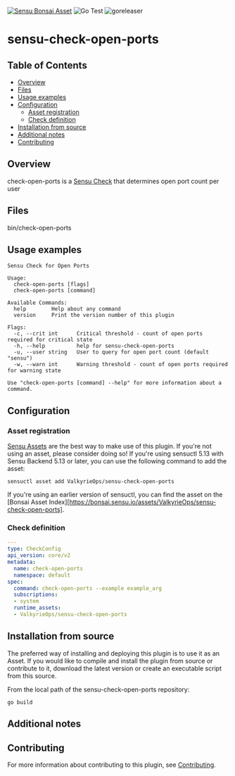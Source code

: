 [![Sensu Bonsai Asset](https://img.shields.io/badge/Bonsai-Download%20Me-brightgreen.svg?colorB=89C967&logo=sensu)](https://bonsai.sensu.io/assets/ValkyrieOps/sensu-check-open-ports)
![Go Test](https://github.com/ValkyrieOps/sensu-check-open-ports/workflows/Go%20Test/badge.svg)
![goreleaser](https://github.com/ValkyrieOps/sensu-check-open-ports/workflows/goreleaser/badge.svg)

# sensu-check-open-ports

## Table of Contents
- [Overview](#overview)
- [Files](#files)
- [Usage examples](#usage-examples)
- [Configuration](#configuration)
  - [Asset registration](#asset-registration)
  - [Check definition](#check-definition)
- [Installation from source](#installation-from-source)
- [Additional notes](#additional-notes)
- [Contributing](#contributing)

## Overview

check-open-ports is a [Sensu Check][6] that determines open port count per user

## Files

bin/check-open-ports

## Usage examples

```
Sensu Check for Open Ports

Usage:
  check-open-ports [flags]
  check-open-ports [command]

Available Commands:
  help        Help about any command
  version     Print the version number of this plugin

Flags:
  -c, --crit int      Critical threshold - count of open ports required for critical state
  -h, --help          help for sensu-check-open-ports
  -u, --user string   User to query for open port count (default "sensu")
  -w, --warn int      Warning threshold - count of open ports required for warning state

Use "check-open-ports [command] --help" for more information about a command.

```
## Configuration

### Asset registration

[Sensu Assets][10] are the best way to make use of this plugin. If you're not using an asset, please
consider doing so! If you're using sensuctl 5.13 with Sensu Backend 5.13 or later, you can use the
following command to add the asset:

```
sensuctl asset add ValkyrieOps/sensu-check-open-ports
```

If you're using an earlier version of sensuctl, you can find the asset on the [Bonsai Asset Index][https://bonsai.sensu.io/assets/ValkyrieOps/sensu-check-open-ports].

### Check definition

```yml
---
type: CheckConfig
api_version: core/v2
metadata:
  name: check-open-ports
  namespace: default
spec:
  command: check-open-ports --example example_arg
  subscriptions:
  - system
  runtime_assets:
  - ValkyrieOps/sensu-check-open-ports
```

## Installation from source

The preferred way of installing and deploying this plugin is to use it as an Asset. If you would
like to compile and install the plugin from source or contribute to it, download the latest version
or create an executable script from this source.

From the local path of the sensu-check-open-ports repository:

```
go build
```

## Additional notes

## Contributing

For more information about contributing to this plugin, see [Contributing][1].

[1]: https://github.com/sensu/sensu-go/blob/master/CONTRIBUTING.md
[2]: https://github.com/sensu-community/sensu-plugin-sdk
[3]: https://github.com/sensu-plugins/community/blob/master/PLUGIN_STYLEGUIDE.md
[4]: https://github.com/sensu-community/check-plugin-template/blob/master/.github/workflows/release.yml
[5]: https://github.com/sensu-community/check-plugin-template/actions
[6]: https://docs.sensu.io/sensu-go/latest/reference/checks/
[7]: https://github.com/sensu-community/check-plugin-template/blob/master/main.go
[8]: https://bonsai.sensu.io/
[9]: https://github.com/sensu-community/sensu-plugin-tool
[10]: https://docs.sensu.io/sensu-go/latest/reference/assets/
